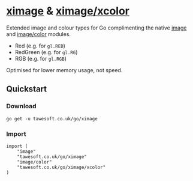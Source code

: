 [ximage](https://tawesoft.co.uk/go/ximage) & [ximage/xcolor](https://tawesoft.co.uk/go/ximage/xcolor)
================================================================================

Extended image and colour types for Go complimenting the native 
[image](https://golang.org/pkg/image/) and
[image/color](https://golang.org/pkg/image/color) modules.

* Red (e.g. for `gl.RED`)
* RedGreen (e.g. for `gl.RG`)
* RGB (e.g. for `gl.RGB`)

Optimised for lower memory usage, not speed. 

Quickstart
--------------------------------------------------------------------------------

### Download 
```
go get -u tawesoft.co.uk/go/ximage
```

### Import

```
import (
    "image"
    "tawesoft.co.uk/go/ximage"
    "image/color"
    "tawesoft.co.uk/go/ximage/xcolor"
)
```

